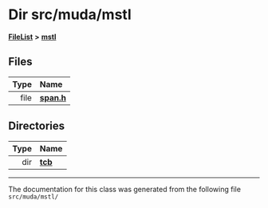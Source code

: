 

# Dir src/muda/mstl



[**FileList**](files.md) **>** [**mstl**](dir_76b30f276e6a3b8973955140272e7c63.md)












## Files

| Type | Name |
| ---: | :--- |
| file | [**span.h**](span_8h.md) <br> |


## Directories

| Type | Name |
| ---: | :--- |
| dir | [**tcb**](dir_98b3ad4083edbdd3c811d05568c94a59.md) <br> |

























































------------------------------
The documentation for this class was generated from the following file `src/muda/mstl/`


